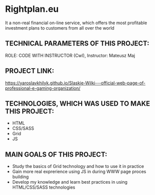 # Rightplan.eu
It a non-real financial on-line service, which offers the most profitable investment plans to customers from all over the world

## TECHNICAL PARAMETERS OF THIS PROJECT:
ROLE: CODE WITH INSTRUCTOR (CwI), Instructor: Mateusz Maj

## PROJECT LINK: 
https://yaroslavkhilyk.github.io/Slaskie-Wilki---official-web-page-of-professional-e-gaming-organization/

## TECHNOLOGIES, WHICH WAS USED TO MAKE THIS PROJECT:
- HTML
- CSS/SASS
- Grid
- JS

## MAIN GOALS OF THIS PROJECT:
- Study the basics of Grid technology and how to use it in practice
- Gain more real exprerience using JS in during WWW page proces building
- Develop my knowledge and learn best practices in using HTML/CSS/SASS technologies

